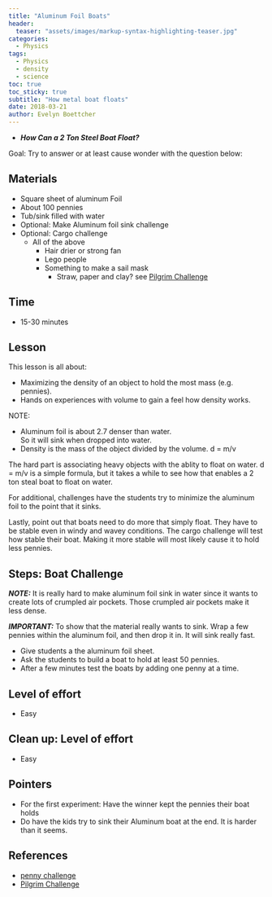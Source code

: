 ```yaml
---
title: "Aluminum Foil Boats"
header:
  teaser: "assets/images/markup-syntax-highlighting-teaser.jpg"
categories:
  - Physics
tags:
  - Physics
  - density 
  - science 
toc: true
toc_sticky: true
subtitle: "How metal boat floats"
date: 2018-03-21 
author: Evelyn Boettcher
---
```


* ***How Can a 2 Ton Steel Boat Float?***

Goal: Try to answer or at least cause wonder with the question below:


## Materials
* Square sheet of aluminum Foil
* About 100 pennies
* Tub/sink filled with water
* Optional: Make Aluminum foil sink challenge
* Optional: Cargo challenge
  * All of the above
	* Hair drier or strong fan
	* Lego people
	* Something to make a sail mask
	   * Straw, paper and clay? see [Pilgrim Challenge](https://jdaniel4smom.com/2017/11/build-pilgrims-boat-stem-challenge.html)


## Time
* 15-30 minutes

## Lesson

This lesson is all about:
* Maximizing the density of an object to hold the most mass (e.g. pennies).  
* Hands on experiences with volume to gain a feel how density works.

NOTE:
* Aluminum foil is about 2.7 denser than water.  
    So it will sink when dropped into water.  
* Density is the mass of the object divided by the volume.
    d = m/v

The hard part is associating heavy objects with the ablity to float on water.  d = m/v is a simple formula, but it takes a while to see how that enables a 2 ton steal boat to float on water.  

For additional, challenges have the students try to minimize the aluminum foil to the point that it sinks.  

Lastly, point out that boats need to do more that simply float.  They have to be stable even in  windy and wavey conditions.  The cargo challenge will test how stable their boat.  Making it more stable will most likely cause it to hold less pennies.


## Steps: Boat Challenge

***NOTE:*** It is really hard to make aluminum foil sink in water since it wants to create lots of crumpled air pockets.  Those crumpled air pockets make it less dense.

***IMPORTANT:***
To show that the material really wants to sink.  Wrap a few pennies within the aluminum foil, and then drop it in.  It will sink really fast.  

* Give students a the aluminum foil sheet.
* Ask the students to build a boat to hold at least 50 pennies.
* After a few minutes test the boats by adding one penny at a time.


## Level of effort
* Easy

## Clean up: Level of effort
* Easy

## Pointers
* For the first experiment: Have the winner kept the pennies their boat holds
* Do have the kids try to sink their Aluminum boat at the end.  It is harder than it seems.

## References
* [penny challenge](https://jdaniel4smom.com/2017/03/tin-foil-boat-ideas-stem-penny-challenge.html)
* [Pilgrim Challenge](https://jdaniel4smom.com/2017/11/build-pilgrims-boat-stem-challenge.html)
